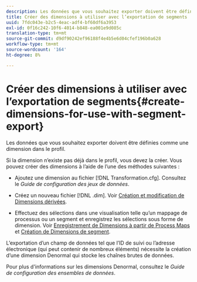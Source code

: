 ```yaml
---
description: Les données que vous souhaitez exporter doivent être définies comme une dimension dans le profil.
title: Créer des dimensions à utiliser avec l’exportation de segments
uuid: 7fdc043e-b2c5-4eac-adf4-bf60df6a3953
exl-id: 0f16c242-10f6-4014-b848-ea001e9d085c
translation-type: tm+mt
source-git-commit: d9df90242ef96188f4e4b5e6d04cfef196b0a628
workflow-type: tm+mt
source-wordcount: '164'
ht-degree: 8%

---
```


# Créer des dimensions à utiliser avec l’exportation de segments{#create-dimensions-for-use-with-segment-export}

Les données que vous souhaitez exporter doivent être définies comme une dimension dans le profil.

Si la dimension n’existe pas déjà dans le profil, vous devez la créer. Vous pouvez créer des dimensions à l’aide de l’une des méthodes suivantes :

* Ajoutez une dimension au fichier [!DNL Transformation.cfg]. Consultez le *Guide de configuration des jeux de données*.

* Créez un nouveau fichier [!DNL .dim]. Voir [Création et modification de Dimensions dérivées](../../../home/c-get-started/c-admin-intrf/c-prof-mgr/c-dvrd-dim.md#concept-ece3c3ea8cdf4fc796680173993bff93).

* Effectuez des sélections dans une visualisation telle qu’un mappage de processus ou un segment et enregistrez les sélections sous forme de dimension. Voir [Enregistrement de Dimensions à partir de Process Maps](../../../home/c-get-started/c-analysis-vis/c-proc-maps/t-dim-proc-maps.md#task-44d9e555d4a944e6aa81993eef703051) et [Création de Dimensions de segment](../../../home/c-get-started/c-analysis-vis/c-seg/c-create-seg-dim.md#concept-70b363edcad14185ba8051646ad3d44e).

L’exportation d’un champ de données tel que l’ID de suivi ou l’adresse électronique (qui peut contenir de nombreux éléments) nécessite la création d’une dimension Denormal qui stocke les chaînes brutes de données.

Pour plus d&#39;informations sur les dimensions Denormal, consultez le *Guide de configuration des ensembles de données*.
